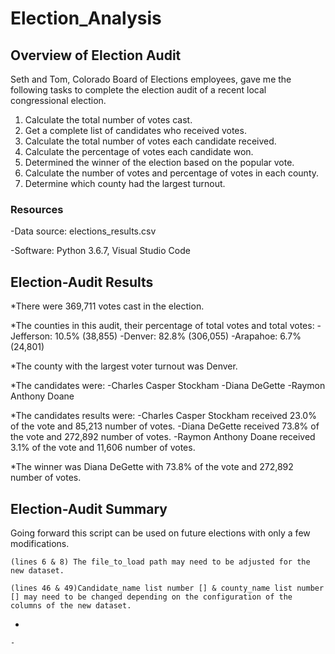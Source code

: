 # Election_Analysis

## Overview of Election Audit
Seth and Tom, Colorado Board of Elections employees, gave me the following tasks to complete the election audit of a recent local congressional election.

1.  Calculate the total number of votes cast.
2.  Get a complete list of candidates who received votes.
3.  Calculate the total number of votes each candidate received.
4.  Calculate the percentage of votes each candidate won.
5.  Determined the winner of the election based on the popular vote.
6.  Calculate the number of votes and percentage of votes in each county.
7.  Determine which county had the largest turnout.

### Resources
-Data source: elections_results.csv

-Software: Python 3.6.7, Visual Studio Code 

## Election-Audit Results
*There were 369,711 votes cast in the election.

*The counties in this audit, their percentage of total votes and total votes:
    -Jefferson: 10.5% (38,855)
    -Denver: 82.8% (306,055)
    -Arapahoe: 6.7% (24,801)
    
*The county with the largest voter turnout was Denver.

*The candidates were:
    -Charles Casper Stockham
    -Diana DeGette
    -Raymon Anthony Doane
    
*The candidates results were:
    -Charles Casper Stockham received 23.0% of the vote and 85,213 number of votes.
    -Diana DeGette received 73.8% of the vote and 272,892 number of votes.
    -Raymon Anthony Doane received 3.1% of the vote and 11,606 number of votes.
    
*The winner was Diana DeGette with 73.8% of the vote and 272,892 number of votes.

## Election-Audit Summary
Going forward this script can be used on future elections with only a few modifications.
    
    (lines 6 & 8) The file_to_load path may need to be adjusted for the new dataset. 
    
    (lines 46 & 49)Candidate_name list number [] & county_name list number [] may need to be changed depending on the configuration of the columns of the new dataset. 
-


    -



